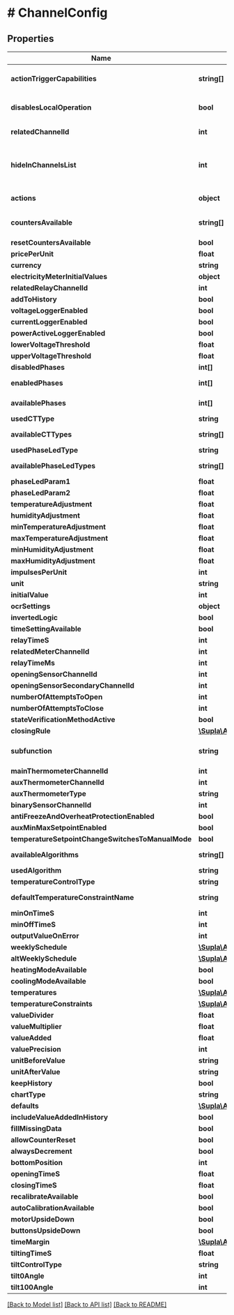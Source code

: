 # # ChannelConfig

## Properties

Name | Type | Description | Notes
------------ | ------------- | ------------- | -------------
**actionTriggerCapabilities** | **string[]** | List of supported triggers. Set only by the device. | [optional] [readonly]
**disablesLocalOperation** | **bool** | Tells if enabling the AT disables local function. | [optional] [readonly]
**relatedChannelId** | **int** | Paired channel set by the device. | [optional] [readonly]
**hideInChannelsList** | **int** | Whether to display the channel in the main channels list (it&#39;s false for ATs with paired channel). | [optional] [readonly]
**actions** | **object** | List of configured AT actions. | [optional]
**countersAvailable** | **string[]** | List of available counters supported by this channel. | [optional] [readonly]
**resetCountersAvailable** | **bool** |  | [optional]
**pricePerUnit** | **float** |  | [optional]
**currency** | **string** |  | [optional]
**electricityMeterInitialValues** | **object** |  | [optional]
**relatedRelayChannelId** | **int** |  | [optional]
**addToHistory** | **bool** |  | [optional]
**voltageLoggerEnabled** | **bool** |  | [optional]
**currentLoggerEnabled** | **bool** |  | [optional]
**powerActiveLoggerEnabled** | **bool** |  | [optional]
**lowerVoltageThreshold** | **float** |  | [optional]
**upperVoltageThreshold** | **float** |  | [optional]
**disabledPhases** | **int[]** |  | [optional]
**enabledPhases** | **int[]** |  | [optional] [readonly]
**availablePhases** | **int[]** |  | [optional] [readonly]
**usedCTType** | **string** |  | [optional]
**availableCTTypes** | **string[]** |  | [optional] [readonly]
**usedPhaseLedType** | **string** |  | [optional]
**availablePhaseLedTypes** | **string[]** |  | [optional] [readonly]
**phaseLedParam1** | **float** |  | [optional]
**phaseLedParam2** | **float** |  | [optional]
**temperatureAdjustment** | **float** |  | [optional]
**humidityAdjustment** | **float** |  | [optional]
**minTemperatureAdjustment** | **float** |  | [optional]
**maxTemperatureAdjustment** | **float** |  | [optional]
**minHumidityAdjustment** | **float** |  | [optional]
**maxHumidityAdjustment** | **float** |  | [optional]
**impulsesPerUnit** | **int** |  | [optional]
**unit** | **string** |  | [optional]
**initialValue** | **int** |  | [optional]
**ocrSettings** | **object** |  | [optional]
**invertedLogic** | **bool** |  | [optional]
**timeSettingAvailable** | **bool** |  | [optional]
**relayTimeS** | **int** |  | [optional]
**relatedMeterChannelId** | **int** |  | [optional]
**relayTimeMs** | **int** |  | [optional]
**openingSensorChannelId** | **int** |  | [optional]
**openingSensorSecondaryChannelId** | **int** |  | [optional]
**numberOfAttemptsToOpen** | **int** |  | [optional]
**numberOfAttemptsToClose** | **int** |  | [optional]
**stateVerificationMethodActive** | **bool** |  | [optional]
**closingRule** | [**\Supla\ApiClient\Model\ChannelConfigControllingTheGateClosingRule**](ChannelConfigControllingTheGateClosingRule.md) |  | [optional]
**subfunction** | **string** | Only for the &#x60;HVAC_THERMOSTAT&#x60; function. | [optional]
**mainThermometerChannelId** | **int** |  | [optional]
**auxThermometerChannelId** | **int** |  | [optional]
**auxThermometerType** | **string** |  | [optional]
**binarySensorChannelId** | **int** |  | [optional]
**antiFreezeAndOverheatProtectionEnabled** | **bool** |  | [optional]
**auxMinMaxSetpointEnabled** | **bool** |  | [optional]
**temperatureSetpointChangeSwitchesToManualMode** | **bool** |  | [optional]
**availableAlgorithms** | **string[]** |  | [optional] [readonly]
**usedAlgorithm** | **string** |  | [optional]
**temperatureControlType** | **string** |  | [optional]
**defaultTemperatureConstraintName** | **string** |  | [optional] [readonly]
**minOnTimeS** | **int** |  | [optional]
**minOffTimeS** | **int** |  | [optional]
**outputValueOnError** | **int** |  | [optional]
**weeklySchedule** | [**\Supla\ApiClient\Model\ChannelConfigHvacThermostatSchedule**](ChannelConfigHvacThermostatSchedule.md) |  | [optional]
**altWeeklySchedule** | [**\Supla\ApiClient\Model\ChannelConfigHvacThermostatSchedule**](ChannelConfigHvacThermostatSchedule.md) |  | [optional]
**heatingModeAvailable** | **bool** |  | [optional]
**coolingModeAvailable** | **bool** |  | [optional]
**temperatures** | [**\Supla\ApiClient\Model\ChannelConfigHvacThermostatTemperatures**](ChannelConfigHvacThermostatTemperatures.md) |  | [optional]
**temperatureConstraints** | [**\Supla\ApiClient\Model\ChannelConfigHvacThermostatTemperatureConstraints**](ChannelConfigHvacThermostatTemperatureConstraints.md) |  | [optional]
**valueDivider** | **float** |  | [optional]
**valueMultiplier** | **float** |  | [optional]
**valueAdded** | **float** |  | [optional]
**valuePrecision** | **int** |  | [optional]
**unitBeforeValue** | **string** |  | [optional]
**unitAfterValue** | **string** |  | [optional]
**keepHistory** | **bool** |  | [optional]
**chartType** | **string** |  | [optional]
**defaults** | [**\Supla\ApiClient\Model\ChannelConfigGeneralPurposeMeasurementDefaults**](ChannelConfigGeneralPurposeMeasurementDefaults.md) |  | [optional]
**includeValueAddedInHistory** | **bool** |  | [optional]
**fillMissingData** | **bool** |  | [optional]
**allowCounterReset** | **bool** |  | [optional]
**alwaysDecrement** | **bool** |  | [optional]
**bottomPosition** | **int** |  | [optional]
**openingTimeS** | **float** |  | [optional]
**closingTimeS** | **float** |  | [optional]
**recalibrateAvailable** | **bool** |  | [optional]
**autoCalibrationAvailable** | **bool** |  | [optional]
**motorUpsideDown** | **bool** |  | [optional]
**buttonsUpsideDown** | **bool** |  | [optional]
**timeMargin** | [**\Supla\ApiClient\Model\ChannelConfigFacadeBlindsTimeMargin**](ChannelConfigFacadeBlindsTimeMargin.md) |  | [optional]
**tiltingTimeS** | **float** |  | [optional]
**tiltControlType** | **string** |  | [optional]
**tilt0Angle** | **int** |  | [optional]
**tilt100Angle** | **int** |  | [optional]

[[Back to Model list]](../../README.md#models) [[Back to API list]](../../README.md#endpoints) [[Back to README]](../../README.md)
